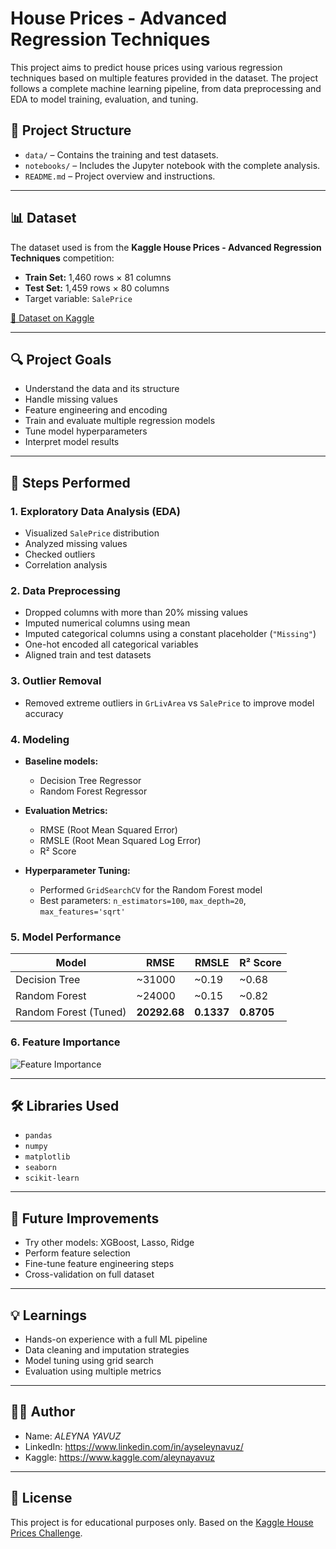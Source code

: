 # House Prices - Advanced Regression Techniques

This project aims to predict house prices using various regression techniques based on multiple features provided in the dataset. The project follows a complete machine learning pipeline, from data preprocessing and EDA to model training, evaluation, and tuning.

## 📁 Project Structure

- `data/` – Contains the training and test datasets.
- `notebooks/` – Includes the Jupyter notebook with the complete analysis.
- `README.md` – Project overview and instructions.

---

## 📊 Dataset

The dataset used is from the **Kaggle House Prices - Advanced Regression Techniques** competition:

- **Train Set:** 1,460 rows × 81 columns  
- **Test Set:** 1,459 rows × 80 columns  
- Target variable: `SalePrice`

[🔗 Dataset on Kaggle](https://www.kaggle.com/competitions/house-prices-advanced-regression-techniques)

---

## 🔍 Project Goals

- Understand the data and its structure
- Handle missing values
- Feature engineering and encoding
- Train and evaluate multiple regression models
- Tune model hyperparameters
- Interpret model results

---

## 📌 Steps Performed

### 1. Exploratory Data Analysis (EDA)
- Visualized `SalePrice` distribution  
- Analyzed missing values  
- Checked outliers  
- Correlation analysis

### 2. Data Preprocessing
- Dropped columns with more than 20% missing values  
- Imputed numerical columns using mean  
- Imputed categorical columns using a constant placeholder (`"Missing"`)  
- One-hot encoded all categorical variables  
- Aligned train and test datasets  

### 3. Outlier Removal
- Removed extreme outliers in `GrLivArea` vs `SalePrice` to improve model accuracy

### 4. Modeling
- **Baseline models:**  
  - Decision Tree Regressor  
  - Random Forest Regressor

- **Evaluation Metrics:**  
  - RMSE (Root Mean Squared Error)  
  - RMSLE (Root Mean Squared Log Error)  
  - R² Score

- **Hyperparameter Tuning:**  
  - Performed `GridSearchCV` for the Random Forest model  
  - Best parameters: `n_estimators=100`, `max_depth=20`, `max_features='sqrt'`

### 5. Model Performance

| Model               | RMSE      | RMSLE   | R² Score |
|--------------------|-----------|---------|----------|
| Decision Tree       | ~31000    | ~0.19   | ~0.68    |
| Random Forest       | ~24000    | ~0.15   | ~0.82    |
| Random Forest (Tuned) | **20292.68** | **0.1337** | **0.8705** |

### 6. Feature Importance

![Feature Importance](feature_importance.png)

---

## 🛠 Libraries Used

- `pandas`
- `numpy`
- `matplotlib`
- `seaborn`
- `scikit-learn`

---

## 📌 Future Improvements

- Try other models: XGBoost, Lasso, Ridge  
- Perform feature selection  
- Fine-tune feature engineering steps  
- Cross-validation on full dataset

---

## 💡 Learnings

- Hands-on experience with a full ML pipeline  
- Data cleaning and imputation strategies  
- Model tuning using grid search  
- Evaluation using multiple metrics

---

## 🙋‍♀️ Author

- Name: *ALEYNA YAVUZ*  
- LinkedIn: https://www.linkedin.com/in/ayseleynavuz/
- Kaggle: https://www.kaggle.com/aleynayavuz

---

## 🏁 License

This project is for educational purposes only. Based on the [Kaggle House Prices Challenge](https://www.kaggle.com/competitions/house-prices-advanced-regression-techniques).

